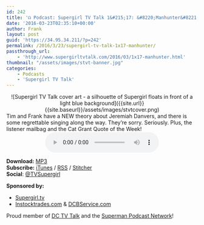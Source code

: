```yaml
---
id: 242
title: '☊ Podcast: Supergirl TV Talk 1&#215;17: &#8220;Manhunter&#8221;'
date: '2016-03-23T02:35:10+00:00'
author: Frank
layout: post
guid: 'https://34.95.34.211/?p=242'
permalink: /2016/3/23/supergirl-tv-talk-1x17-manhunter/
passthrough_url:
    - 'http://www.supergirltvtalk.com/2016/03/1x17-manhunter.html'
thumbnail: "/assets/images/stvt-banner.jpg"
categories:
    - Podcasts
    - 'Supergirl TV Talk'
---
```


<div markdown="1" style="text-align: center;">
![Supergirl TV Talk cover art - a silhouette of Supergirl floats in front of a light blue background]({{site.url}}{{site.baseurl}}/assets/images/stvtcover.png)
</div>
Tim and Frank have a NEW theory about Jeremiah Danvers, and there is some regrettable singing along the way. They’re sorry. Seriously. Plus, the listener mailbag and the Cat Grant Quote of the Week!

<div markdown="1" style="text-align: center;">
<audio controls="controls"><source src="http://www.podtrac.com/pts/redirect.mp3/archive.org/download/STVT1x17/STVT1x17.mp3" type="audio/mpeg"></source><embed height="80px" width="80px"></embed> Your browser does not support this audio</audio>  
</div>  
  
  
**Download:** [MP3](http://www.podtrac.com/pts/redirect.mp3/archive.org/download/STVT1x17/STVT1x17.mp3)  
**Subscribe:** [iTunes](https://itunes.apple.com/us/podcast/supergirl-tv-talk/id961461785) / [RSS](http://feeds.feedburner.com/supergirltvtalk) / [Stitcher](http://www.stitcher.com/podcast/beer-with-geeks/supergirl-tv-talk?refid=stpr)  
**Social**: [@TVSupergirl](https://twitter.com/TVSupergirl)

**Sponsored by:**
- [Supergirl.tv](http://supergirl.tv/)
- [Instocktrades.com](http://instocktrades.com/) &amp; [DCBService.com](http://dcbservice.com/)

Proud member of [DC TV Talk](http://dctvtalk.com/) and the [Superman Podcast Network](http://www.supermanpodcastnetwork.com/)!